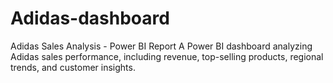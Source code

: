 # Adidas-dashboard
 Adidas Sales Analysis - Power BI Report A Power BI dashboard analyzing Adidas sales performance, including revenue, top-selling products, regional trends, and customer insights.
